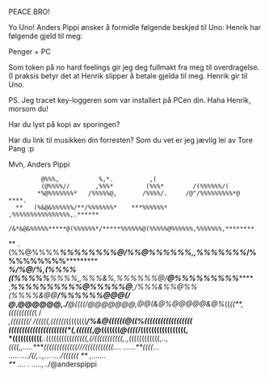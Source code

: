 PEACE BRO!

 Yo Uno!
 Anders Pippi ønsker å formidle følgende beskjed til Uno:
 Henrik har følgende gjeld til meg:

 Penger + PC 

 Som token på no hard feelings gir jeg deg fullmakt fra meg til overdragelse.
 (I praksis betyr det at Henrik slipper å betale gjelda til meg. Henrik gir til Uno.
 
 PS. Jeg tracet key-loggeren som var installert på PCen din. 
Haha Henrik, morsom du!

 Har du lyst på kopi av sporingen?

 Har du link til musikken din forresten? Som du vet er jeg jævlig lei av Tore Pang :p
 

 Mvh,
 Anders Pippi
                                         
             @%%%,           %,*.          ,(                                        
             (@%%%%//       ,%%%*         (%%%*        /(%%%%%%/(                    
            *%@%%%%%%%*   /%%%%%@,       /%%%%/.     /@"/%%%%%%%%%*@   ****.          
      **   (%&@&%%%%%%/**/%%%%%%%*    ***%%%%%%*  ,%%%%%%%%%%%%%%%%,.******          
          /&*&@&%%%%%*****@(%%%%%%*/*****%%%%%%@(%%%%%@%%%%%%,%%%%%%%,********       
   **     .(%%@%%%%*****%%%%*%%%%@/%%@***%%%%%%,,%%%%%%%*****/%%%%%%%%%***********   
 *********%/*%@/%,*****(%%%%((%%%%%**%%%%,,%%%&%,%%%%%%@/******@%%%%%%%%%*********   
   ,*****%%%%%%*********%%%%@*%%%%%@**,/%%%&%%@%%(%%%%&@@*******/%%%%%%@@@(/*        
   @***,@@@@@@,.******/**@((((/*@@@@@@@***,@@(&@%@@@*@@&@%*((*((**,((((((((((*(  /   
     *,(((((((/  /(((((,((((((*((((((((*****/%&@((((*((@((%(*(((((((((((((((((**     
       *((((((*((((((((((((((((*(,((((((*****,@(((((((*@((((*/(((((((((((((((((,     
        *(((((((((((**..((((((((((*((((((,***(/((((((((*(((,*.*,*((((((((((((,..,    
         *((((,,.....*******(((((((((((((//*/(((((((((((*....  ......**((((*...      
          .....      ******....*/(/,..*,... ....*/((((((*    **      ,.......        
                **              ....   .*       .....,*../@anderspippi
